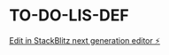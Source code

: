 # TO-DO-LIS-DEF

[Edit in StackBlitz next generation editor ⚡️](https://stackblitz.com/~/github.com/AlexDev101/TO-DO-LIS-DEF)